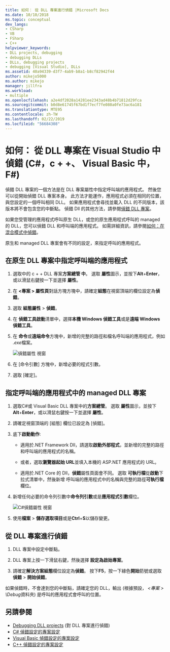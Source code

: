 ```yaml
---
title: 如何： 從 DLL 專案進行偵錯 |Microsoft Docs
ms.date: 10/10/2018
ms.topic: conceptual
dev_langs:
- CSharp
- VB
- FSharp
- C++
helpviewer_keywords:
- DLL projects, debugging
- debugging DLLs
- DLLs, debugging projects
- debugging [Visual Studio], DLLs
ms.assetid: 40a94339-d3f7-4ab9-b8a1-b8cf82942f44
author: mikejo5000
ms.author: mikejo
manager: jillfra
ms.workload:
- multiple
ms.openlocfilehash: a2e4df2028a14281ee2343ad48b4b71812d29fca
ms.sourcegitcommit: b0d8e61745f67bd1f7ecf7fe080a0fe73ac6a181
ms.translationtype: MTE95
ms.contentlocale: zh-TW
ms.lasthandoff: 02/22/2019
ms.locfileid: "56684308"
---
```

# <a name="how-to-debug-from-a-dll-project-in-visual-studio-c-c-visual-basic-f"></a>如何： 從 DLL 專案在 Visual Studio 中偵錯 (C#，c + +、 Visual Basic 中， F#)

偵錯 DLL 專案的一個方法是在 DLL 專案屬性中指定呼叫端的應用程式。 然後您可以從開始偵錯 DLL 專案本身。 此方法才能運作，應用程式必須在相同的位置，與您設定的一個呼叫相同 DLL。 如果應用程式會尋找並載入 DLL 的不同版本，該版本將不會包含您的中斷點。 偵錯 Dll 的其他方法，請參閱[偵錯 DLL 專案](../debugger/debugging-dll-projects.md)。

如果您受管理的應用程式呼叫原生 DLL，或您的原生應用程式呼叫的 managed 的 DLL，您可以偵錯 DLL 和呼叫端的應用程式。 如需詳細資訊，請參閱[如何：在混合模式中偵錯](../debugger/how-to-debug-in-mixed-mode.md)。

原生和 managed DLL 專案會有不同的設定，來指定呼叫的應用程式。

## <a name="specify-a-calling-app-in-a-native-dll-project"></a>在原生 DLL 專案中指定呼叫端的應用程式

1. 選取中的 c + + DLL 專案**方案總管 中**。 選取 **屬性**圖示，並按下**Alt**+**Enter**，或以滑鼠右鍵按一下並選擇 **屬性**。

1. 在  **\<專案 > 屬性頁**對話方塊方塊中，請確定**組態**在視窗頂端的欄位設定為**偵錯**。

1. 選取 **組態屬性** > **偵錯**。

1. 在 **偵錯工具啟動**清單中，選擇**本機 Windows 偵錯工具**或是**遠端 Windows 偵錯工具**。

1. 在 **命令**或**遠端命令**方塊中，新增的完整的路徑和檔名呼叫端的應用程式，例如 *.exe*檔案。

   ![偵錯屬性 視窗](../debugger/media/dbg-debugging-properties-dll.png "偵錯屬性 視窗")

1. 在 [命令引數] 方塊中，新增必要的程式引數。

1. 選取 [確定]。

## <a name="specify-a-calling-app-in-a-managed-dll-project"></a>指定呼叫端的應用程式中的 managed DLL 專案

1. 選取C#或 Visual Basic DLL 專案中的**方案總管**。 選取 **屬性**圖示，並按下**Alt**+**Enter**，或以滑鼠右鍵按一下並選擇 **屬性**。

1. 請確定視窗頂端的 [組態] 欄位已設定為 [偵錯]。

1. 底下**啟動動作**:

   - 適用於.NET Framework Dll，請選取**啟動外部程式**，並新增的完整的路徑和呼叫端的應用程式的名稱。

   - 或者，選取**瀏覽器起始 URL**並填入本機的 ASP.NET 應用程式的 URL。

   - 適用於.NET Core 的 Dll，**偵錯**屬性頁面會不同。 選取 **可執行檔**從**啟動**下拉式清單中，然後新增 呼叫端的應用程式中的名稱與完整的路徑**可執行檔**欄位。

1. 新增任何必要的命令列引數中**命令列引數**或是**應用程式引數**欄位。

   ![C#偵錯屬性 視窗](../debugger/media/dbg-debugging-properties-dll-csharp.png " C#偵錯屬性 視窗")

1. 使用**檔案** > **儲存選取項目**或是**Ctrl**+**S**以儲存變更。

## <a name="debug-from-the-dll-project"></a>從 DLL 專案進行偵錯

1. DLL 專案中設定中斷點。

1. DLL 專案上按一下滑鼠右鍵，然後選擇 **設定為啟始專案**。

1. 請確定**解決方案組態**欄位設定為**偵錯**。 按下**F5**，按一下綠色**開始**箭號或選取**偵錯** > **開始偵錯**。

如果偵錯時，不會達到您的中斷點，請確定您的 DLL，輸出 (根據預設， *\<專案 > \Debug*資料夾) 是呼叫的應用程式會呼叫的位置。

## <a name="see-also"></a>另請參閱
- [Debugging DLL projects](../debugger/debugging-dll-projects.md) (對 DLL 專案進行偵錯)
- [C# 偵錯設定的專案設定](../debugger/project-settings-for-csharp-debug-configurations.md)
- [Visual Basic 偵錯設定的專案設定](../debugger/project-settings-for-a-visual-basic-debug-configuration.md)
- [C++ 偵錯設定的專案設定](../debugger/project-settings-for-a-cpp-debug-configuration.md)
